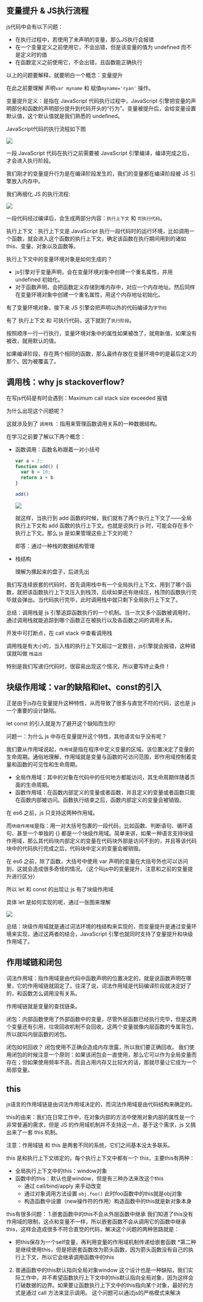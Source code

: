 ## 变量提升 & JS执行流程



js代码中会有以下问题：

* 在执行过程中，若使用了未声明的变量，那么JS执行会报错
* 在一个变量定义之前使用它，不会出错，但是该变量的值为 undefined 而不是定义时的值
* 在函数定义之前使用它，不会出错，且函数能正确执行



以上的问题要解释，就要明白一个概念：变量提升

在此之前要理解 声明`var myname` 和 赋值`myname='ryan'` 操作。

变量提升定义：是指在 JavaScript 代码执行过程中，JavaScript 引擎把变量的声明部分和函数的声明部分提升到代码开头的“行为”。变量被提升后，会给变量设置默认值，这个默认值就是我们熟悉的 undefined。



JavaScript代码的执行流程如下图

![](https://static001.geekbang.org/resource/image/64/1e/649c6e3b5509ffd40e13ce9c91b3d91e.png?wh=1142*203)

一段 JavaScript 代码在执行之前需要被 JavaScript 引擎编译，编译完成之后，才会进入执行阶段。

我们刚才的变量提升行为是在编译阶段发生的，我们的变量都在编译阶段被 JS 引擎放入内存中。



我们再细化 JS 的执行流程:

![](https://static001.geekbang.org/resource/image/06/13/0655d18ec347a95dfbf843969a921a13.png?wh=1142*634)

一段代码经过编译后，会生成两部分内容：`执行上下文` 和 `可执行代码`。

执行上下文：执行上下文是 JavaScript 执行一段代码时的运行环境，比如调用一个函数，就会进入这个函数的执行上下文，确定该函数在执行期间用到的诸如 this、变量、对象以及函数等。



执行上下文中的变量环境对象是如何生成的？

* js引擎对于变量声明，会在变量环境对象中创建一个重名属性，并用 undefined 初始化。
* 对于函数声明，会把函数定义存储到堆内存中，对应一个内存地址。然后同样在变量环境对象中创建一个重名属性，用这个内存地址初始化。



有了变量环境对象，接下来 JS 引擎会把声明以外的代码编译为`字节码`



有了 执行上下文 和 可执行代码，这下就到了`执行阶段`。

按照顺序一行一行执行，变量环境对象中的属性如果被改了，就用新值，如果没有被改，就用默认的值。



如果编译阶段，存在两个相同的函数，那么最终存放在变量环境中的是最后定义的那个。因为被覆盖了。







## 调用栈：why js stackoverflow?



在写js代码是有时会遇到：Maximum call stack size exceeded 报错

为什么出现这个问题呢？

这就涉及到了 `调用栈` ：指用来管理函数调用关系的一种数据结构。



在学习之前要了解以下两个概念：

* 函数调用：函数名称跟着一对小括号

  ```js
  var a = 2;
  function add() {
    var b = 10;
    return a + b
  }
  
  add()
  ```

  ![](https://static001.geekbang.org/resource/image/53/ca/537efd9e96771dc50737117e615533ca.png?wh=1142*558)

  就这样，当执行到 add 函数的时候，我们就有了两个执行上下文了——全局执行上下文和 add 函数的执行上下文。也就是说执行 js 时，可能会存在多个执行上下文。那么 js 是如果管理这些上下文的呢？

  即答：通过一种栈的数据结构管理

  

* 栈结构

  理解为摞起来的盘子，后进先出



我们写连续嵌套的代码时，首先调用栈中有一个全局执行上下文，用到了哪个函数，就把该函数执行上下文压入到栈顶，后续如果还有继续压，栈顶的函数执行完毕就会弹出。当代码执行完毕，此时调用栈中就只剩下全局执行上下文了。

总结：调用栈是 js 引擎追踪函数执行的一个机制。当一次又多个函数被调用时，通过调用栈就能追踪到哪个函数正在被执行以及各函数之间的调用关系。



开发中可打断点，在 call stack 中查看调用栈



调用栈是有大小的，当入栈的执行上下文超过一定数目，js引擎就会报错，这种错误就叫做 `栈溢出`

特别是我们写递归代码时，很容易出现这个情况，所以要写终止条件！







## 块级作用域：var的缺陷和let、const的引入



正是由于js存在变量提升这种特性，从而导致了很多与直觉不符的代码，这也是 js 一个重要的设计缺陷。

let const 的引入就是为了避开这个缺陷而生的!



问题一：为什么 js 中存在变量提升这个特性，其他语言似乎没有呢？

我们要从作用域说起，`作用域`是指在程序中定义变量的区域，该位置决定了变量的生命周期。通俗地理解，作用域就是变量与函数的可访问范围，即作用域控制着变量和函数的可见性和生命周期。

* 全局作用域：其中的对象在代码中的任何地方都能访问，其生命周期伴随着页面的生命周期。
* 函数作用域：在函数内部定义的变量或者函数，并且定义的变量或者函数只能在函数内部被访问。函数执行结束之后，函数内部定义的变量会被销毁。



在 es6 之前，js 只支持这两种作用域。

而`块级作用域`是指：用一对大括号包裹的一段代码，比如函数、判断语句、循环语句、甚至一个单独的 {} 都是一个块级作用域。简单来讲，如果一种语言支持块级作用域，那么其代码块内部定义的变量在代码块外部是访问不到的，并且等该代码块中的代码执行完成之后，代码块中定义的变量会被销毁。



在 es6 之前，除了函数，大括号中使用 var 声明的变量在大括号外也可以访问到，这就会造成很多奇怪的情况。（这个叫js中的变量提升，注意和之前的变量提升进行区分）



所以 let 和 const 的出现让 js 有了块级作用域



具体 let 是如何实现的呢，通过一张图来理解

![](https://static001.geekbang.org/resource/image/06/08/06c06a756632acb12aa97b3be57bb908.png?wh=1142*557)



总结：块级作用域就是通过词法环境的栈结构来实现的，而变量提升是通过变量环境来实现，通过这两者的结合，JavaScript 引擎也就同时支持了变量提升和块级作用域了。





## 作用域链和闭包

词法作用域：指作用域是由代码中函数声明的位置决定的，就是说函数声明在哪里，它的作用域链就固定了。往深了说，词法作用域是代码编译阶段就决定好了的，和函数怎么调用没有关系。

作用域链就是变量的查找链条。

闭包：内部函数使用了外部函数中的变量，尽管外层函数已经执行完毕，但是这两个变量还有引用，垃圾回收机制不会回收，这两个变量就像内层函数的专属背包，所以就叫内层函数的闭包。

闭包如何回收？
闭包使用不正确会造成内存泄露，所以我们要正确回收。
我们使用闭包的时候注意一个原则：如果该闭包会一直使用，那么它可以作为全局变量而存在；但如果使用频率不高，而且占用内存又比较大的话，那就尽量让它成为一个局部变量。







## this

js语言的作用域链是由词法作用域决定的，而词法作用域是由代码结构来确定的。

this的由来：我们在日常工作中，在对象内部的方法中使用对象内部的属性是一个非常普遍的需求，但是 JS 的作用域机制并不支持这一点，基于这个需求，js 又搞出来了一套 this 机制。

注意：作用域链 和 this 是两套不同的系统，它们之间基本没太多联系。

this 是和执行上下文绑定的，每个执行上下文中都有一个 this，主要this有两种：
* 全局执行上下文中的this：window对象
* 函数中的this：默认也是window，但是有三种办法来改这个this
	* 通过 call/bind/apply 来手动改变
	* 通过对象调用方法设置 `obj.foo()` 此时foo函数中的this就是obj对象
	* 构造函数中设置（new操作符的作用）构造函数中的this就是新对象本身

this有很多问题：
1.嵌套函数中的this不会从外层函数中继承
我们知道了this没有作用域的限制，这点和变量不一样，所以嵌套函数不会从调用它的函数中继承this，这样会造成很多不符合直觉的代码，解决这个问题的两种思路就是：
* 把this保存为一个self变量，再利用变量的作用域机制传递给嵌套函数
*第二种是继续使用this，但是把嵌套函数改为箭头函数，因为箭头函数没有自己的执行上下文，所以它会继承调用函数中的this

2. 普通函数中的this默认指向全局对象window
这个设计也是一种缺陷，我们实际工作中，并不希望函数执行上下文中的this默认指向全局对象，因为这样会打破数据的边界。如果要让函数执行上下文中的this指向某个对象，最好的方式是通过 call 方法来显示调用。
这个问题可以通过js的严格模式来解决
